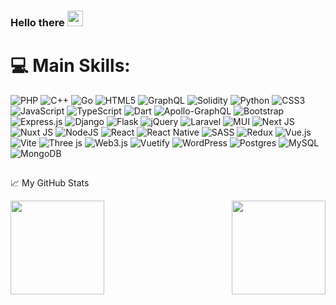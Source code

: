
### Hello there <img src="https://media.giphy.com/media/hvRJCLFzcasrR4ia7z/giphy.gif" width="25px">
# 💻 Main Skills:
![PHP](https://img.shields.io/badge/php-%23777BB4.svg?style=plastic&logo=php&logoColor=white)
![C++](https://img.shields.io/badge/c++-%2300599C.svg?style=plastic&logo=c%2B%2B&logoColor=white)
![Go](https://img.shields.io/badge/go-%2300ADD8.svg?style=plastic&logo=go&logoColor=white)
![HTML5](https://img.shields.io/badge/html5-%23E34F26.svg?style=plastic&logo=html5&logoColor=white)
![GraphQL](https://img.shields.io/badge/-GraphQL-E10098?style=plastic&logo=graphql&logoColor=white)
![Solidity](https://img.shields.io/badge/Solidity-%23363636.svg?style=plastic&logo=solidity&logoColor=white)
![Python](https://img.shields.io/badge/python-3670A0?style=plastic&logo=python&logoColor=ffdd54)
![CSS3](https://img.shields.io/badge/css3-%231572B6.svg?style=plastic&logo=css3&logoColor=white)
![JavaScript](https://img.shields.io/badge/javascript-%23323330.svg?style=plastic&logo=javascript&logoColor=%23F7DF1E)
![TypeScript](https://img.shields.io/badge/typescript-%23007ACC.svg?style=plastic&logo=typescript&logoColor=white)
![Dart](https://img.shields.io/badge/dart-%230175C2.svg?style=plastic&logo=dart&logoColor=white)
![Apollo-GraphQL](https://img.shields.io/badge/-ApolloGraphQL-311C87?style=plastic&logo=apollo-graphql)
![Bootstrap](https://img.shields.io/badge/bootstrap-%238511FA.svg?style=plastic&logo=bootstrap&logoColor=white)
![Express.js](https://img.shields.io/badge/express.js-%23404d59.svg?style=plastic&logo=express&logoColor=%2361DAFB)
![Django](https://img.shields.io/badge/django-%23092E20.svg?style=plastic&logo=django&logoColor=white)
![Flask](https://img.shields.io/badge/flask-%23000.svg?style=plastic&logo=flask&logoColor=white)
![jQuery](https://img.shields.io/badge/jquery-%230769AD.svg?style=plastic&logo=jquery&logoColor=white)
![Laravel](https://img.shields.io/badge/laravel-%23FF2D20.svg?style=plastic&logo=laravel&logoColor=white)
![MUI](https://img.shields.io/badge/MUI-%230081CB.svg?style=plastic&logo=mui&logoColor=white)
![Next JS](https://img.shields.io/badge/Next-black?style=plastic&logo=next.js&logoColor=white)
![Nuxt JS](https://img.shields.io/badge/Nuxt-002E3B?style=plastic&logo=nuxt.js&logoColor=#00DC82)
![NodeJS](https://img.shields.io/badge/node.js-6DA55F?style=plastic&logo=node.js&logoColor=white)
![React](https://img.shields.io/badge/react-%2320232a.svg?style=plastic&logo=react&logoColor=%2361DAFB)
![React Native](https://img.shields.io/badge/react_native-%2320232a.svg?style=plastic&logo=react&logoColor=%2361DAFB)
![SASS](https://img.shields.io/badge/SASS-hotpink.svg?style=plastic&logo=SASS&logoColor=white)
![Redux](https://img.shields.io/badge/redux-%23593d88.svg?style=plastic&logo=redux&logoColor=white)
![Vue.js](https://img.shields.io/badge/vue.js-%2335495e.svg?style=plastic&logo=vuedotjs&logoColor=%234FC08D)
![Vite](https://img.shields.io/badge/vite-%23646CFF.svg?style=plastic&logo=vite&logoColor=white)
![Three js](https://img.shields.io/badge/threejs-black?style=plastic&logo=three.js&logoColor=white)
![Web3.js](https://img.shields.io/badge/web3.js-F16822?style=plastic&logo=web3.js&logoColor=white)
![Vuetify](https://img.shields.io/badge/Vuetify-1867C0?style=plastic&logo=vuetify&logoColor=AEDDFF)
![WordPress](https://img.shields.io/badge/WordPress-%23117AC9.svg?style=plastic&logo=WordPress&logoColor=white)
![Postgres](https://img.shields.io/badge/postgres-%23316192.svg?style=plastic&logo=postgresql&logoColor=white)
![MySQL](https://img.shields.io/badge/mysql-%2300000f.svg?style=plastic&logo=mysql&logoColor=white)
![MongoDB](https://img.shields.io/badge/MongoDB-%234ea94b.svg?style=plastic&logo=mongodb&logoColor=white)

##


📈 My GitHub Stats
<p>
<img align="" height="150px" src="https://github-readme-stats.vercel.app/api?username=eliben&show_icons=true&hide_border=true&theme=dark&hide_title=true" >
<img align="right" height="150px" src="https://github-readme-stats.vercel.app/api/top-langs?username=eurekaP&layout=compact&theme=monokai&count_private=true">
</p>



